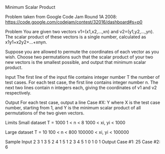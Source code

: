   Minimum Scalar Product

  Problem taken from Google Code Jam  Round 1A 2008:
  https://code.google.com/codejam/contest/32016/dashboard#s=p0
  
  Problem
  You are given two vectors v1=(x1,x2,...,xn) and v2=(y1,y2,...,yn). The scalar 
  product of these vectors is a single number, calculated as x1y1+x2y2+...+xnyn.
 
  Suppose you are allowed to permute the coordinates of each vector as you wish.
  Choose two permutations such that the scalar product of your two new vectors is
  the smallest possible, and output that minimum scalar product.
 
  Input
  The first line of the input file contains integer number T  the number of test
  cases. For each test case, the first line contains integer number n. The next two
  lines contain n integers each, giving the coordinates of v1 and v2 respectively.
 
  Output
  For each test case, output a line
  Case #X: Y
  where X is the test case number, starting from 1, and Y is the minimum scalar
  product of all permutations of the two given vectors.
 
  Limits
  Small dataset
  T = 1000
  1 < n < 8
  1000 < xi, yi < 1000
 
  Large dataset
  T = 10
  100 < n < 800
  100000 < xi, yi < 100000
 
  Sample
  Input 
  2
  3
  1 3 5
  2 4 1
  5
  1 2 3 4 5
  1 0 1 0 1
  Output
  Case #1: 25
  Case #2: 6